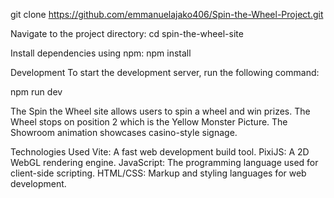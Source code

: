 git clone https://github.com/emmanuelajako406/Spin-the-Wheel-Project.git

Navigate to the project directory:
cd spin-the-wheel-site

Install dependencies using npm:
npm install

Development
To start the development server, run the following command:

npm run dev

The Spin the Wheel site allows users to spin a wheel and win prizes. 
The Wheel stops on position 2 which is the Yellow Monster Picture.
The Showroom animation showcases casino-style signage.

Technologies Used
Vite: A fast web development build tool.
PixiJS: A 2D WebGL rendering engine.
JavaScript: The programming language used for client-side scripting.
HTML/CSS: Markup and styling languages for web development.
